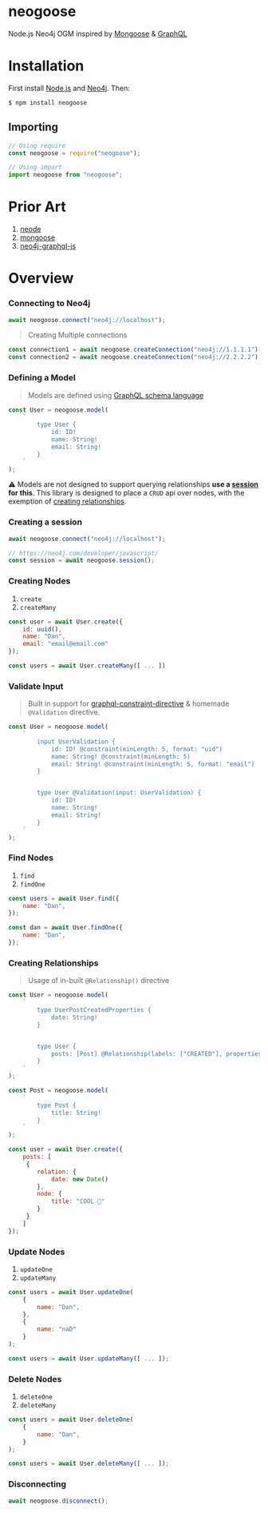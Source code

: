 # neogoose
Node.js Neo4j OGM inspired by [Mongoose](https://github.com/Automattic/mongoose) & [GraphQL](https://graphql.org/)

# Installation
First install [Node.js](https://nodejs.org/en/) and [Neo4j](https://neo4j.com/). Then:

```
$ npm install neogoose
```

## Importing
```js
// Using require
const neogoose = require("neogoose");

// Using import
import neogoose from "neogoose";
```

# Prior Art
1. [neode](https://github.com/adam-cowley/neode)
2. [mongoose](https://github.com/Automattic/mongoose)
3. [neo4j-graphql-js](https://github.com/neo4j-graphql/neo4j-graphql-js)

# Overview
### Connecting to Neo4j
```js
await neogoose.connect("neo4j://localhost");
```

> Creating Multiple connections

```js
const connection1 = await neogoose.createConnection("neo4j://1.1.1.1");
const connection2 = await neogoose.createConnection("neo4j://2.2.2.2");
```

### Defining a Model
> Models are defined using [GraphQL schema language](https://graphql.org/learn/schema/#type-language)

```js
const User = neogoose.model(
    `
        type User {
            id: ID!
            name: String!
            email: String!
        }
    `
);
```

⚠ Models are not designed to support querying relationships **use a [session](#creating-a-session) for this**. This library is designed to place a `CRUD` api over nodes, with the exemption of [creating relationships](#creating-relationships).

### Creating a session
```js
await neogoose.connect("neo4j://localhost");

// https://neo4j.com/developer/javascript/
const session = await neogoose.session();
```

### Creating Nodes
1. `create`
2. `createMany`

```js
const user = await User.create({
    id: uuid(),
    name: "Dan",
    email: "email@email.com"
});

const users = await User.createMany([ ... ])
```

### Validate Input
> Built in support for [graphql-constraint-directive](https://github.com/confuser/graphql-constraint-directive) & homemade `@Validation` directive.

```js
const User = neogoose.model(
    `
        input UserValidation {
            id: ID! @constraint(minLength: 5, format: "uid")
            name: String! @constraint(minLength: 5)
            email: String! @constraint(minLength: 5, format: "email")
        }


        type User @Validation(input: UserValidation) {
            id: ID!
            name: String!
            email: String!
        }
    `
);
```

### Find Nodes 
1. `find`
3. `findOne`

```js
const users = await User.find({
    name: "Dan",
});

const dan = await User.findOne({
    name: "Dan",
});
```

### Creating Relationships
> Usage of in-built `@Relationship()` directive

```js
const User = neogoose.model(
    `
        type UserPostCreatedProperties {
            date: String!
        }


        type User {
            posts: [Post] @Relationship(labels: ["CREATED"], properties: UserPostCreatedProperties!)
        }
    `
);

const Post = neogoose.model(
    `
        type Post {
            title: String!
        }
    `
);

const user = await User.create({
    posts: [
     { 
        relation: { 
            date: new Date()
        }, 
        node: { 
            title: "COOL 🍻"
        } 
     }
    ]
});
```

### Update Nodes 
1. `updateOne`
2. `updateMany`

```js
const users = await User.updateOne(
    {
        name: "Dan",
    },
    {
        name: "naD"
    }
);

const users = await User.updateMany([ ... ]);
```

### Delete Nodes 
1. `deleteOne`
2. `deleteMany`

```js
const users = await User.deleteOne(
    {
        name: "Dan",
    }
);

const users = await User.deleteMany([ ... ]);
```

### Disconnecting
```js
await neogoose.disconnect();
```